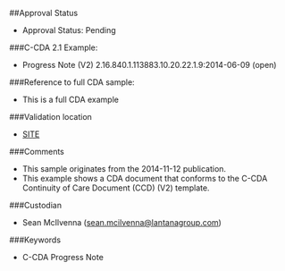 ##Approval Status 

* Approval Status: Pending

###C-CDA 2.1 Example:

* Progress Note (V2) 2.16.840.1.113883.10.20.22.1.9:2014-06-09 (open)

###Reference to full CDA sample:
* This is a full CDA example


###Validation location

* [SITE](https://sitenv.org/sandbox-ccda/ccda-validator)


###Comments

* This sample originates from the 2014-11-12 publication.
* This example shows a CDA document that conforms to the C-CDA Continuity of Care Document (CCD) (V2) template.

###Custodian

* Sean McIlvenna (sean.mcilvenna@lantanagroup.com)


###Keywords

* C-CDA Progress Note
